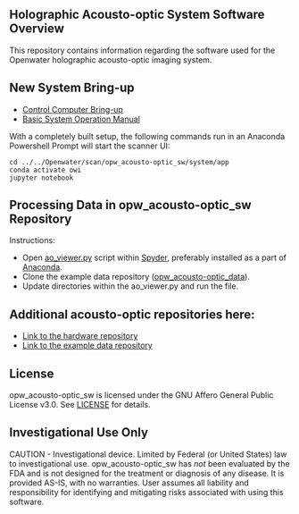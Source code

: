 ## Holographic Acousto-optic System Software Overview
This repository contains information regarding the software used for the Openwater holographic acousto-optic imaging system.

## New System Bring-up
- [Control Computer Bring-up](opw_acousto-optic_NewComputerBring-up.docx)
- [Basic System Operation Manual](opw_acousto-optic_SystemOperationManual.docx)

With a completely built setup, the following commands run in an Anaconda Powershell Prompt will start the scanner UI:
```
cd ../../Openwater/scan/opw_acousto-optic_sw/system/app
conda activate owi
jupyter notebook
```

## Processing Data in opw_acousto-optic_sw Repository
Instructions:
- Open [ao_viewer.py](analysis/ao_viewer.py) script within [Spyder](https://www.spyder-ide.org/), preferably installed as a part of [Anaconda](https://www.anaconda.com/download).
- Clone the example data repository ([opw_acousto-optic_data](https://github.com/OpenwaterInternet/opw_acousto-optic_data/)).
- Update directories within the ao_viewer.py and run the file.

## Additional acousto-optic repositories here:
- [Link to the hardware repository](https://github.com/OpenwaterInternet/opw_acousto-optic_hw/)
- [Link to the example data repository](https://github.com/OpenwaterInternet/opw_acousto-optic_data/)

## License
opw_acousto-optic_sw is licensed under the GNU Affero General Public License v3.0. See [LICENSE](LICENSE) for details.

## Investigational Use Only
CAUTION - Investigational device. Limited by Federal (or United States) law to investigational use. opw_acousto-optic_sw has *not* been evaluated by the FDA and is not designed for the treatment or diagnosis of any disease. It is provided AS-IS, with no warranties. User assumes all liability and responsibility for identifying and mitigating risks associated with using this software.
